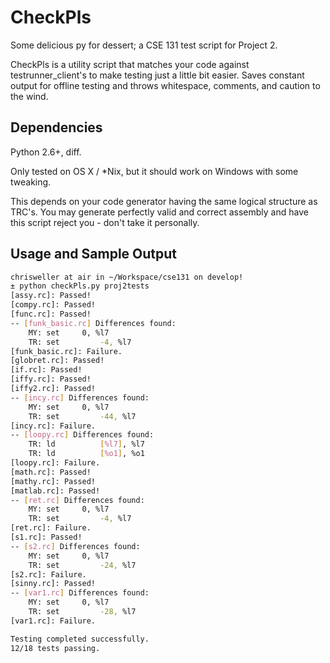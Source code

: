 # CheckPls
Some delicious py for dessert; a CSE 131 test script for Project 2.

CheckPls is a utility script that matches your code against testrunner_client's
to make testing just a little bit easier. Saves constant output for offline testing 
and throws whitespace, comments, and caution to the wind.

## Dependencies
Python 2.6+, diff.

Only tested on OS X / *Nix, but it should work on Windows with some tweaking.

This depends on your code generator having the same logical structure as TRC's. You may 
generate perfectly valid and correct assembly and have this script reject you - don't take it personally. 

## Usage and Sample Output
``` sh
chrisweller at air in ~/Workspace/cse131 on develop!
± python checkPls.py proj2tests
[assy.rc]: Passed!
[compy.rc]: Passed!
[func.rc]: Passed!
-- [funk_basic.rc] Differences found:
	MY: set		0, %l7
	TR: set     	-4, %l7
[funk_basic.rc]: Failure.
[globret.rc]: Passed!
[if.rc]: Passed!
[iffy.rc]: Passed!
[iffy2.rc]: Passed!
-- [incy.rc] Differences found:
	MY: set		0, %l7
	TR: set     	-44, %l7
[incy.rc]: Failure.
-- [loopy.rc] Differences found:
	TR: ld      	[%l7], %l7
	TR: ld      	[%o1], %o1
[loopy.rc]: Failure.
[math.rc]: Passed!
[mathy.rc]: Passed!
[matlab.rc]: Passed!
-- [ret.rc] Differences found:
	MY: set		0, %l7
	TR: set     	-4, %l7
[ret.rc]: Failure.
[s1.rc]: Passed!
-- [s2.rc] Differences found:
	MY: set		0, %l7
	TR: set     	-24, %l7
[s2.rc]: Failure.
[sinny.rc]: Passed!
-- [var1.rc] Differences found:
	MY: set		0, %l7
	TR: set     	-28, %l7
[var1.rc]: Failure.

Testing completed successfully.
12/18 tests passing.
```
